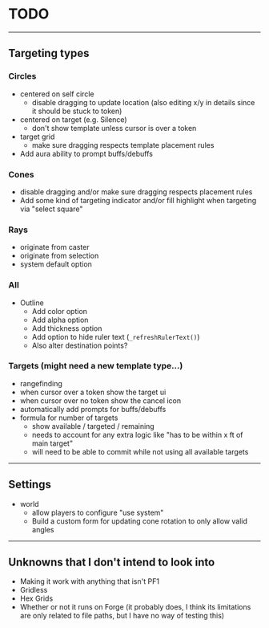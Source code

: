 # TODO

---

## Targeting types
### Circles
  - centered on self circle
    - disable dragging to update location (also editing x/y in details since it should be stuck to token)
  - centered on target (e.g. Silence)
    - don't show template unless cursor is over a token
  - target grid
    - make sure dragging respects template placement rules
  - Add aura ability to prompt buffs/debuffs

### Cones
- disable dragging and/or make sure dragging respects placement rules
- Add some kind of targeting indicator and/or fill highlight when targeting via "select square"

### Rays
- originate from caster
- originate from selection
- system default option

### All
- Outline
  - Add color option
  - Add alpha option
  - Add thickness option
  - Add option to hide ruler text (`_refreshRulerText()`)
  - Also alter destination points?

### Targets (might need a new template type...)
- rangefinding
- when cursor over a token show the target ui
- when cursor over no token show the cancel icon
- automatically add prompts for buffs/debuffs
- formula for number of targets
  - show available / targeted / remaining
  - needs to account for any extra logic like "has to be within x ft of main target"
  - will need to be able to commit while not using all available targets

---

## Settings
- world
  - allow players to configure "use system"
  - Build a custom form for updating cone rotation to only allow valid angles

---

## Unknowns that I don't intend to look into
- Making it work with anything that isn't PF1
- Gridless
- Hex Grids
- Whether or not it runs on Forge (it probably does, I think its limitations are only related to file paths, but I have no way of testing this)
